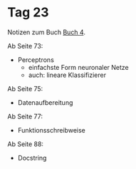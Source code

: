 # Tag 23

Notizen zum Buch [Buch 4](../Buch4.md).

Ab Seite 73:
* Perceptrons
  - einfachste Form neuronaler Netze
  - auch: lineare Klassifizierer

Ab Seite 75:
* Datenaufbereitung

Ab Seite 77:
* Funktionsschreibweise

Ab Seite 88:
* Docstring

